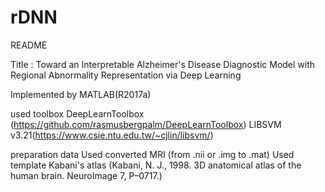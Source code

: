 # rDNN

README

Title : Toward an Interpretable Alzheimer's Disease Diagnostic Model with Regional Abnormality Representation via Deep Learning

Implemented by MATLAB(R2017a)


used toolbox
	DeepLearnToolbox (https://github.com/rasmusbergpalm/DeepLearnToolbox)
	LIBSVM v3.21(https://www.csie.ntu.edu.tw/~cjlin/libsvm/)


preparation data 
	Used converted MRI (from .nii or .img to .mat)
	Used template Kabani's atlas (Kabani, N. J., 1998. 3D anatomical atlas of the human brain. NeuroImage 7, P–0717.)
